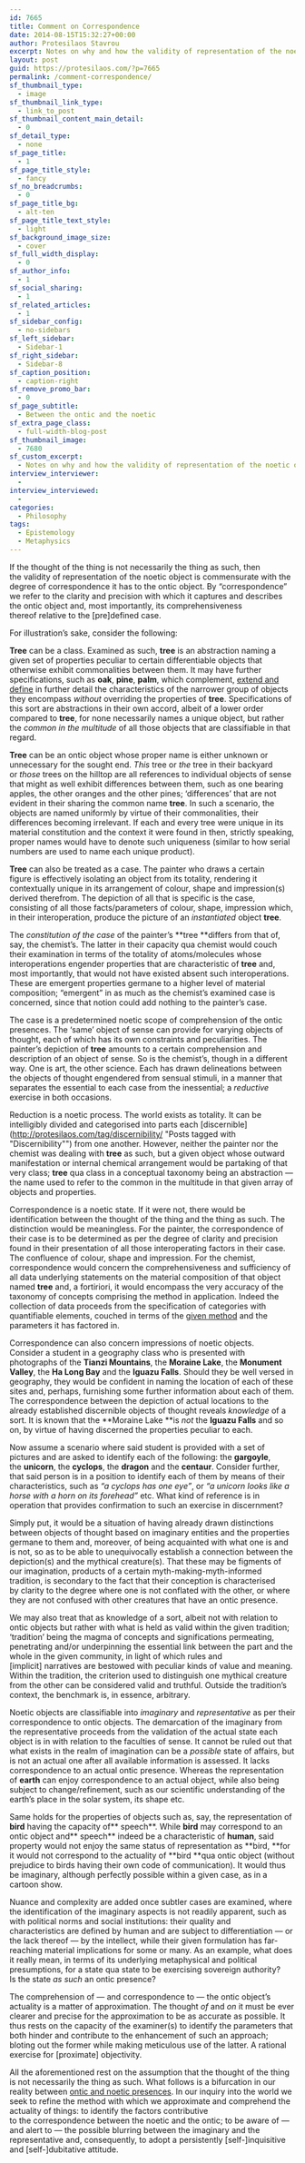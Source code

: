 ```yaml
---
id: 7665
title: Comment on Correspondence
date: 2014-08-15T15:32:27+00:00
author: Protesilaos Stavrou
excerpt: Notes on why and how the validity of representation of the noetic object is commensurate with the degree of correspondence it has to the ontic object.
layout: post
guid: https://protesilaos.com/?p=7665
permalink: /comment-correspondence/
sf_thumbnail_type:
  - image
sf_thumbnail_link_type:
  - link_to_post
sf_thumbnail_content_main_detail:
  - 0
sf_detail_type:
  - none
sf_page_title:
  - 1
sf_page_title_style:
  - fancy
sf_no_breadcrumbs:
  - 0
sf_page_title_bg:
  - alt-ten
sf_page_title_text_style:
  - light
sf_background_image_size:
  - cover
sf_full_width_display:
  - 0
sf_author_info:
  - 1
sf_social_sharing:
  - 1
sf_related_articles:
  - 1
sf_sidebar_config:
  - no-sidebars
sf_left_sidebar:
  - Sidebar-1
sf_right_sidebar:
  - Sidebar-8
sf_caption_position:
  - caption-right
sf_remove_promo_bar:
  - 0
sf_page_subtitle:
  - Between the ontic and the noetic
sf_extra_page_class:
  - full-width-blog-post
sf_thumbnail_image:
  - 7680
sf_custom_excerpt:
  - Notes on why and how the validity of representation of the noetic object is commensurate with the degree of correspondence it has to the ontic object.
interview_interviewer:
  - 
interview_interviewed:
  - 
categories:
  - Philosophy
tags:
  - Epistemology
  - Metaphysics
---
```

If the thought of the thing is not necessarily the thing as such, then the validity of representation of the noetic object is commensurate with the degree of correspondence it has to the ontic object. By &#8220;correspondence&#8221; we refer to the clarity and precision with which it captures and describes the ontic object and, most importantly, its comprehensiveness thereof relative to the [pre]defined case.

For illustration&#8217;s sake, consider the following:

**Tree** can be a class. Examined as such, **tree** is an abstraction naming a given set of properties peculiar to certain differentiable objects that otherwise exhibit commonalities between them. It may have further specifications, such as **oak**, **pine**, **palm**, which complement, [extend and define](https://protesilaos.com/implicit-properties-objects/ "Implicit properties in objects") in further detail the characteristics of the narrower group of objects they encompass _without_ overriding the properties of **tree**. Specifications of this sort are abstractions in their own accord, albeit of a lower order compared to **tree**, for none necessarily names a unique object, but rather the _common in the multitude_ of all those objects that are classifiable in that regard.

**Tree** can be an ontic object whose proper name is either unknown or unnecessary for the sought end. _This_ tree or _the_ tree in their backyard or _those_ trees on the hilltop are all references to individual objects of sense that might as well exhibit differences between them, such as one bearing apples, the other oranges and the other pines; &#8216;differences&#8217; that are not evident in their sharing the common name **tree**. In such a scenario, the objects are named uniformly by virtue of their commonalities, their differences becoming irrelevant. If each and every tree were unique in its material constitution and the context it were found in then, strictly speaking, proper names would have to denote such uniqueness (similar to how serial numbers are used to name each unique product).

**Tree** can also be treated as a case. The painter who draws a certain figure is effectively isolating an object from its totality, rendering it contextually unique in its arrangement of colour, shape and impression(s) derived therefrom. The depiction of all that is specific is the case, consisting of all those facts/parameters of colour, shape, impression which, in their interoperation, produce the picture of an _instantiated_ object **tree**.

The _constitution of the case_ of the painter&#8217;s **tree **differs from that of, say, the chemist&#8217;s. The latter in their capacity qua chemist would couch their examination in terms of the totality of atoms/molecules whose interoperations engender properties that are characteristic of **tree** and, most importantly, that would not have existed absent such interoperations. These are emergent properties germane to a higher level of material composition; &#8220;emergent&#8221; in as much as the chemist&#8217;s examined case is concerned, since that notion could add nothing to the painter&#8217;s case.

The case is a predetermined noetic scope of comprehension of the ontic presences. The &#8216;same&#8217; object of sense can provide for varying objects of thought, each of which has its own constraints and peculiarities. The painter&#8217;s depiction of **tree** amounts to a certain comprehension and description of an object of sense. So is the chemist&#8217;s, though in a different way. One is art, the other science. Each has drawn delineations between the objects of thought engendered from sensual stimuli, in a manner that separates the essential to each case from the inessential; a _reductive_ exercise in both occasions.

Reduction is a noetic process. The world exists as totality. It can be intelligibly divided and categorised into parts each [discernible](http://protesilaos.com/tag/discernibility/ "Posts tagged with "Discernibility"") from one another. However, neither the painter nor the chemist was dealing with **tree** as such, but a given object whose outward manifestation or internal chemical arrangement would be partaking of that very class; **tree** qua class in a conceptual taxonomy being an abstraction — the name used to refer to the common in the multitude in that given array of objects and properties.

Correspondence is a noetic state. If it were not, there would be identification between the thought of the thing and the thing as such. The distinction would be meaningless. For the painter, the correspondence of their case is to be determined as per the degree of clarity and precision found in their presentation of all those interoperating factors in their case. The confluence of colour, shape and impression. For the chemist, correspondence would concern the comprehensiveness and sufficiency of all data underlying statements on the material composition of that object named **tree** and, a fortiriori, it would encompass the very accuracy of the taxonomy of concepts comprising the method in application. Indeed the collection of data proceeds from the specification of categories with quantifiable elements, couched in terms of the [given method](https://protesilaos.com/empirical-research-method/ "On empirical research and its method") and the parameters it has factored in.

Correspondence can also concern impressions of noetic objects. Consider a student in a geography class who is presented with photographs of the **Tianzi Mountains**, the **Moraine Lake**, the **Monument Valley**, the **Ha Long Bay** and the **Iguazu Falls**. Should they be well versed in geography, they would be confident in naming the location of each of these sites and, perhaps, furnishing some further information about each of them. The correspondence between the depiction of actual locations to the already established discernible objects of thought reveals _knowledge_ of a sort. It is known that the **Moraine Lake **is _not_ the **Iguazu Falls** and so on, by virtue of having discerned the properties peculiar to each.

Now assume a scenario where said student is provided with a set of pictures and are asked to identify each of the following: the **gargoyle**, the **unicorn**, the **cyclops**, the **dragon** and the **centaur**. Consider further, that said person is in a position to identify each of them by means of their characteristics, such as _&#8220;a cyclops has one eye&#8221;_, or _&#8220;a unicorn looks like a horse with a horn on its forehead&#8221;_ etc. What kind of reference is in operation that provides confirmation to such an exercise in discernment?

Simply put, it would be a situation of having already drawn distinctions between objects of thought based on imaginary entities and the properties germane to them and, moreover, of being acquainted with what one is and is not, so as to be able to unequivocally establish a connection between the depiction(s) and the mythical creature(s). That these may be figments of our imagination, products of a certain myth-making-myth-informed tradition, is secondary to the fact that their conception is characterised by clarity to the degree where one is not conflated with the other, or where they are not confused with other creatures that have an ontic presence.

We may also treat that as knowledge of a sort, albeit not with relation to ontic objects but rather with what is held as valid within the given tradition; &#8216;tradition&#8217; being the magma of concepts and significations permeating, penetrating and/or underpinning the essential link between the part and the whole in the given community, in light of which rules and [implicit] narratives are bestowed with peculiar kinds of value and meaning. Within the tradition, the criterion used to distinguish one mythical creature from the other can be considered valid and truthful. Outside the tradition&#8217;s context, the benchmark is, in essence, arbitrary.

Noetic objects are classifiable into _imaginary_ and _representative_ as per their correspondence to ontic objects. The demarcation of the imaginary from the representative proceeds from the validation of the actual state each object is in with relation to the faculties of sense. It cannot be ruled out that what exists in the realm of imagination can be a _possible_ state of affairs, but is not an actual one after all available information is assessed. It lacks correspondence to an actual ontic presence. Whereas the representation of **earth** can enjoy correspondence to an actual object, while also being subject to change/refinement, such as our scientific understanding of the earth&#8217;s place in the solar system, its shape etc.

Same holds for the properties of objects such as, say, the representation of **bird** having the capacity of** speech**. While **bird** may correspond to an ontic object and** speech** indeed be a characteristic of **human**, said property would not enjoy the same status of representation as **bird, **for it would not correspond to the actuality of **bird **qua ontic object (without prejudice to birds having their own code of communication). It would thus be imaginary, although perfectly possible within a given case, as in a cartoon show.

Nuance and complexity are added once subtler cases are examined, where the identification of the imaginary aspects is not readily apparent, such as with political norms and social institutions: their quality and characteristics are defined by human and are subject to differentiation — or the lack thereof — by the intellect, while their given formulation has far-reaching material implications for some or many. As an example, what does it really mean, in terms of its underlying metaphysical and political presumptions, for a state qua state to be exercising sovereign authority? Is the state _as such_ an ontic presence?

The comprehension of — and correspondence to — the ontic object&#8217;s actuality is a matter of approximation. The thought _of_ and _on_ it must be ever clearer and precise for the approximation to be as accurate as possible. It thus rests on the capacity of the examiner(s) to identify the parameters that both hinder and contribute to the enhancement of such an approach; bloting out the former while making meticulous use of the latter. A rational exercise for [proximate] objectivity.

All the aforementioned rest on the assumption that the thought of the thing is not necessarily the thing as such. What follows is a bifurcation in our reality between [ontic and noetic presences](https://protesilaos.com/ontic-noetic-presences/ "Reflections on ontic and noetic presences"). In our inquiry into the world we seek to refine the method with which we approximate and comprehend the actuality of things: to identify the factors contributive to the correspondence between the noetic and the ontic; to be aware of — and alert to — the possible blurring between the imaginary and the representative and, consequently, to adopt a persistently [self-]inquisitive and [self-]dubitative attitude.